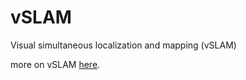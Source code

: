 # vSLAM
Visual simultaneous localization and mapping (vSLAM)

more on vSLAM [here](https://github.com/florist-notes/aicore_n/blob/main/notes/code/slam/README.MD).